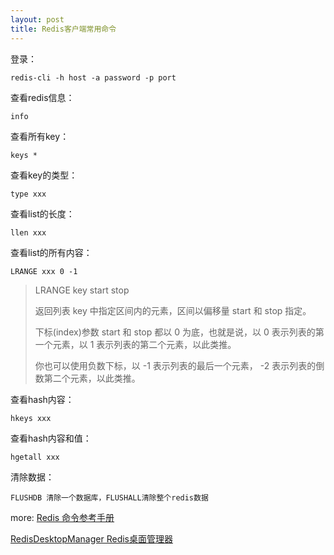 ```yaml
---
layout: post
title: Redis客户端常用命令
---
```


登录：

    redis-cli -h host -a password -p port

查看redis信息：

    info
    
查看所有key：

    keys *
    
查看key的类型：

    type xxx

查看list的长度：

    llen xxx
    
查看list的所有内容：

    LRANGE xxx 0 -1
    
>LRANGE key start stop
>
>返回列表 key 中指定区间内的元素，区间以偏移量 start 和 stop 指定。
>
>下标(index)参数 start 和 stop 都以 0 为底，也就是说，以 0 表示列表的第一个元素，以 1 表示列表的第二个元素，以此类推。
>
>你也可以使用负数下标，以 -1 表示列表的最后一个元素， -2 表示列表的倒数第二个元素，以此类推。

查看hash内容：

    hkeys xxx
    
查看hash内容和值：

    hgetall xxx
   
清除数据： 

    FLUSHDB 清除一个数据库，FLUSHALL清除整个redis数据


more:
[Redis 命令参考手册](http://redisdoc.com/)

[RedisDesktopManager Redis桌面管理器](https://github.com/uglide/RedisDesktopManager/releases)
